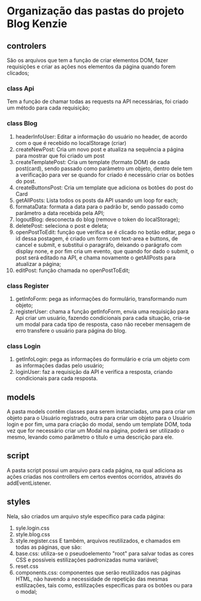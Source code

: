 # Organização das pastas do projeto Blog Kenzie

## controlers

São os arquivos que tem a função de criar elementos DOM, fazer requisições e
criar as ações nos elementos da página quando forem clicados;

### class Api

Tem a função de chamar todas as requests na API necessárias, foi criado um
método para cada requisição;

### class Blog

1. headerInfoUser: Editar a informação do usuário no header, de acordo com o que
   é recebido no localStorage (criar)
2. createNewPost: Cria um novo post e atualiza na sequência a página para
   mostrar que foi criado um post
3. createTemplatePost: Cria um template (formato DOM) de cada post(card), sendo
   passado como parâmetro um objeto, dentro dele tem a verificação para ver se
   quando for criado é necessário criar os botões do post.
4. createButtonsPost: Cria um template que adiciona os botões do post do Card
5. getAllPosts: Lista todos os posts da API usando um loop for each;
6. formataData: formata a data para o padrão br, sendo passado como parâmetro a
   data recebida pela API;
7. logoutBlog: desconecta do blog (remove o token do localStorage);
8. deletePost: seleciona o post e deleta;
9. openPostToEdit: função que verifica se é clicado no botão editar, pega o id
   dessa postagem, é criado um form com text-area e buttons, de cancel e submit,
   e substitui o paragráfo, deixando o parágrafo com display none, e por fim
   cria um evento, que quando for dado o submit, o post será editado na API, e
   chama novamente o getAllPosts para atualizar a página;
10. editPost: função chamada no openPostToEdit;

### class Register

1. getInfoForm: pega as informações do formulário, transformando num objeto;
2. registerUser: chama a função getInfoForm, envia uma requisição para Api criar
   um usuário, fazendo condicionais para cada situação, cria-se um modal para
   cada tipo de resposta, caso não receber mensagem de erro transfere o usuário
   para página do blog.

### class Login

1. getInfoLogin: pega as informações do formulário e cria um objeto com as
   informações dadas pelo usuário;
2. loginUser: faz a requisição da API e verifica a resposta, criando
   condicionais para cada resposta.

## models

A pasta models contêm classes para serem instanciadas, uma para criar um objeto
para o Usuário registrado, outra para criar um objeto para o Usuário login e por
fim, uma para criação do modal, sendo um template DOM, toda vez que for
necessário criar um Modal na página, poderá ser utilizado o mesmo, levando como
parâmetro o título e uma descrição para ele.

## script

A pasta script possui um arquivo para cada página, na qual adiciona as ações
criadas nos controllers em certos eventos ocorridos, através do
addEventListener.

## styles

Nela, são criados um arquivo style específico para cada página:

1. syle.login.css
2. style.blog.css
3. style.register.css E também, arquivos reutilizados, e chamados em todas as
   páginas, que são:
4. base.css: utiliza-se o pseudoelemento "root" para salvar todas as cores CSS e
   possíveis estilizações padronizadas numa variável;
5. reset.css
6. components.css: componentes que serão reutilizados nas páginas HTML, não
   havendo a necessidade de repetição das mesmas estilizações, tais como,
   estilizações específicas para os botões ou para o modal;
